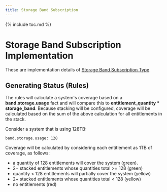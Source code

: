 ```yaml
---
title: Storage Band Subscription
---
```

{% include toc.md %}

# Storage Band Subscription Implementation

These are implementation details of [Storage Band Subscription Type](subscription_types.html)

## Generating Status (Rules)

The rules will calculate a system's coverage based on a **band.storage.usage** fact and will compare this to 
**entitlement_quantity * storage_band**. Because stacking will be configured, coverage will be calculated based on the 
sum of the above calculation for all entitlements in the stack.

Consider a system that is using 128TB: 

    band.storage.usage: 128

Coverage will be calculated by considering each entitlement as 1TB of coverage, as follows:

*  a quantity of 128 entitlements will cover the system (green).
*  2+ stacked entitlements whose quantities total >= 128 (green)
*  quantity < 128 entitlements will partially cover the system (yellow)
*  2+ stacked entitlements whose quantities total < 128 (yellow)
*  no entitlements (red)


